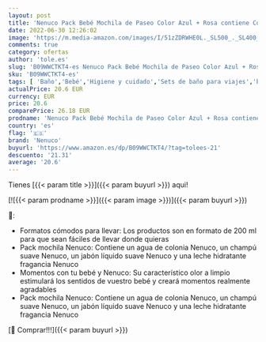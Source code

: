 ```yaml
---
layout: post
title: 'Nenuco Pack Bebé Mochila de Paseo Color Azul + Rosa contiene Colonia  Jabón  Champú y Leche Hidratante  8 productos x 200 ml'
date: 2022-06-30 12:26:02
image: 'https://m.media-amazon.com/images/I/51zZDRWHE0L._SL500_._SL400_.jpg'
comments: true
category: ofertas
author: 'tole.es'
slug: 'B09WWCTKT4-es Nenuco Pack Bebé Mochila de Paseo Color Azul + Rosa...'
sku: 'B09WWCTKT4-es'
tags: [ 'Baño','Bebé','Higiene y cuidado','Sets de baño para viajes','bebé','nenuco','🇪🇸', ]
actualPrice: 20.6 EUR
currency: EUR
price: 20.6
comparePrice: 26.18 EUR
prodname: 'Nenuco Pack Bebé Mochila de Paseo Color Azul + Rosa contiene Colonia  Jabón  Champú y Leche Hidratante  8 productos x 200 ml'
country: 'es'
flag: '🇪🇸'
brand: 'Nenuco'
buyurl: 'https://www.amazon.es/dp/B09WWCTKT4/?tag=tolees-21'
descuento: '21.31'
average: '20.6'
---
```


Tienes [{{< param title >}}]({{< param buyurl >}}) aqui!

[![{{< param prodname >}}]({{< param image >}})]({{< param buyurl >}})

🔎:

- Formatos cómodos para llevar: Los productos son en formato de 200 ml para que sean fáciles de llevar donde quieras
- Pack mochila Nenuco: Contiene un agua de colonia Nenuco, un champú suave Nenuco, un jabón líquido suave Nenuco y una leche hidratante fragancia Nenuco
- Momentos con tu bebé y Nenuco: Su característico olor a limpio estimulará los sentidos de vuestro bebé y creará momentos realmente agradables
- Pack mochila Nenuco: Contiene un agua de colonia Nenuco, un champú suave Nenuco, un jabón líquido suave Nenuco y una leche hidratante fragancia Nenuco

[🛒 Comprar!!!]({{< param buyurl >}})
